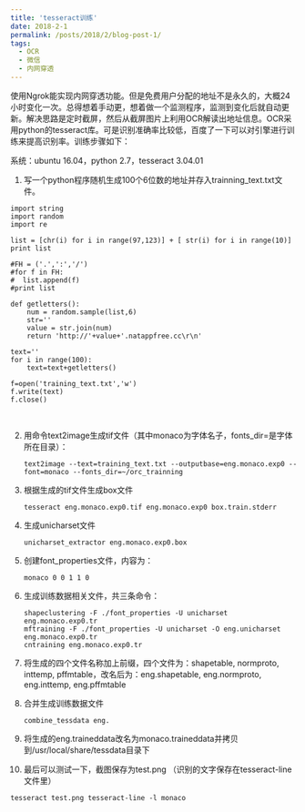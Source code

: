 ```yaml
---
title: 'tesseract训练'
date: 2018-2-1
permalink: /posts/2018/2/blog-post-1/
tags:
  - OCR
  - 微信
  - 内网穿透
---
```


使用Ngrok能实现内网穿透功能。但是免费用户分配的地址不是永久的，大概24小时变化一次。总得想着手动更，想着做一个监测程序，监测到变化后就自动更新。解决思路是定时截屏，然后从截屏图片上利用OCR解读出地址信息。OCR采用python的tesseract库。可是识别准确率比较低，百度了一下可以对引擎进行训练来提高识别率。训练步骤如下：

系统：ubuntu 16.04，python 2.7，tesseract 3.04.01

1. 写一个python程序随机生成100个6位数的地址并存入trainning_text.txt文件。

  ```
  import string  
  import random  
  import re  

  list = [chr(i) for i in range(97,123)] + [ str(i) for i in range(10)]
  print list 

  #FH = ('.',':','/') 
  #for f in FH:  
  #  list.append(f)
  #print list

  def getletters(): 
      num = random.sample(list,6)   
      str=''  
      value = str.join(num)  
      return 'http://'+value+'.natappfree.cc\r\n'

  text=''
  for i in range(100):
      text=text+getletters() 
      
  f=open('training_text.txt','w')
  f.write(text)
  f.close()
  ```

  ​

2. 用命令text2image生成tif文件（其中monaco为字体名子，fonts_dir=是字体所在目录）：

   ```
   text2image --text=training_text.txt --outputbase=eng.monaco.exp0 --font=monaco --fonts_dir=~/orc_trainning
   ```

3. 根据生成的tif文件生成box文件

   ```
   tesseract eng.monaco.exp0.tif eng.monaco.exp0 box.train.stderr
   ```

4. 生成unicharset文件

   ```
   unicharset_extractor eng.monaco.exp0.box
   ```

5. 创建font_properties文件，内容为：

   ```
   monaco 0 0 1 1 0
   ```

6. 生成训练数据相关文件，共三条命令：

   ```
   shapeclustering -F ./font_properties -U unicharset eng.monaco.exp0.tr
   mftraining -F ./font_properties -U unicharset -O eng.unicharset eng.monaco.exp0.tr
   cntraining eng.monaco.exp0.tr
   ```

7. 将生成的四个文件名称加上前缀，四个文件为：shapetable, normproto, inttemp, pffmtable，改名后为：eng.shapetable, eng.normproto, eng.inttemp, eng.pffmtable

8. 合并生成训练数据文件

   ```
   combine_tessdata eng.
   ```

9. 将生成的eng.traineddata改名为monaco.traineddata并拷贝到/usr/local/share/tessdata目录下

10. 最后可以测试一下，截图保存为test.png （识别的文字保存在tesseract-line文件里）

  ```
  tesseract test.png tesseract-line -l monaco
  ```

  ​


